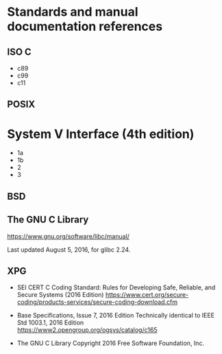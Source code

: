 # Standards and manual documentation references

## ISO C

- c89
- c99
- c11

## POSIX

# System V Interface (4th edition)
- 1a
- 1b
- 2
- 3

## BSD

## The GNU C Library
https://www.gnu.org/software/libc/manual/

Last updated August 5, 2016, for glibc 2.24.


## XPG

* SEI CERT C Coding Standard: Rules for Developing Safe, Reliable, and Secure Systems (2016 Edition)
  https://www.cert.org/secure-coding/products-services/secure-coding-download.cfm

* Base Specifications, Issue 7, 2016 Edition
  Technically identical to IEEE Std 1003.1, 2016 Edition
  https://www2.opengroup.org/ogsys/catalog/c165

* The GNU C Library
Copyright 2016 Free Software Foundation, Inc.

